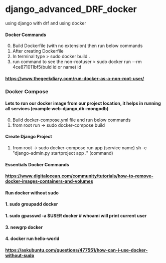 # django_advanced_DRF_docker
using django with drf and using docker

#### Docker Commands
0. Build Dockerfile (with no extension) then run below commands
1. After creating Dockerfile
2. In terminal type >  sudo docker build .
3. run command to see the non-rootuser > sudo docker run --rm 4ce871011bf5(buld id or name) id
#### https://www.thegeekdiary.com/run-docker-as-a-non-root-user/

### Docker Compose 
#### Lets to run our docker image from our project location, it helps in running all services (example web-django,db-mongodb)
0. Build docker-compose.yml file and run below commands
1. from root run -> sudo docker-compose build

#### Create Django Project
1. from root -> sudo docker-compose run app (service name) sh -c "django-admin.py startproject app ." (command)


#### Essentials Docker Commands
#### https://www.digitalocean.com/community/tutorials/how-to-remove-docker-images-containers-and-volumes

#### Run docker without sudo
#### 1.  sudo groupadd docker
#### 1.  sudo gpasswd -a $USER docker # whoami will print current user
#### 3. newgrp docker
#### 4. docker run hello-world
#### https://askubuntu.com/questions/477551/how-can-i-use-docker-without-sudo
